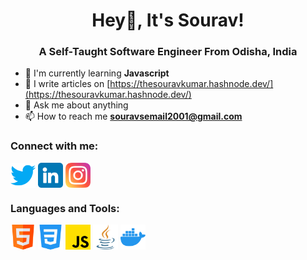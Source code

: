 <h1 align="center">Hey👋️, It's Sourav!</h1>
<h3 align="center">A Self-Taught Software Engineer From Odisha, India</h3>

- 🌱 I'm currently learning **Javascript**
- 📝 I write articles on [https://thesouravkumar.hashnode.dev/](https://thesouravkumar.hashnode.dev/)
- 💬 Ask me about anything
- 📫 How to reach me **souravsemail2001@gmail.com**

<h3 align="left">Connect with me:</h3>
<p align="left">
  <a href="https://twitter.com/souravstwt" target="_blank"><img src="./images-used/twitter.png" width="40px" align="center"></a>
  <a href="https://www.linkedin.com/in/sourav-kumar-79715725a/"><img src="./images-used/linkedin.png" width="40px" align="center"></a>
  <a href="https://www.instagram.com/the.souravkumar/" style="text-decoration: none;"><img src="./images-used/instagram.png"  width="40px" align="center"></a>
</p>
<h3>Languages and Tools:</h3>
<p>
  <img src="./images-used/html.png" width="40px" align="center">
  <img src="./images-used/css-3.png" width="40px" align="center">
  <img src="./images-used/js.png" width="40px" align="center">
  <img src="./images-used/java.png" width="40px" align="center">
  <img src="./images-used/docker.png" width="40px" align="center">
</p>



